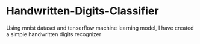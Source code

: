 # Handwritten-Digits-Classifier
Using mnist dataset and tenserflow machine learning model, I have created a simple handwritten digits recognizer 
